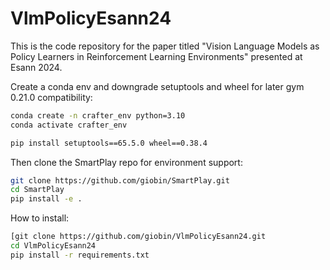 # VlmPolicyEsann24
This is the code repository for the paper titled "Vision Language Models as Policy Learners in Reinforcement Learning Environments" presented at Esann 2024.

Create a conda env and downgrade setuptools and wheel for later gym 0.21.0 compatibility:
```bash
conda create -n crafter_env python=3.10
conda activate crafter_env

pip install setuptools==65.5.0 wheel==0.38.4
```

Then clone the SmartPlay repo for environment support:
```bash
git clone https://github.com/giobin/SmartPlay.git
cd SmartPlay
pip install -e .
```

How to install:
```bash
[git clone https://github.com/giobin/VlmPolicyEsann24.git
cd VlmPolicyEsann24
pip install -r requirements.txt
```
